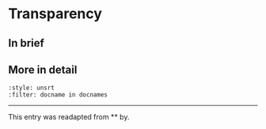 # Transparency

## In brief

## More in detail


```{bibliography}
:style: unsrt
:filter: docname in docnames
```

---
 
This entry was readapted from ** by.
